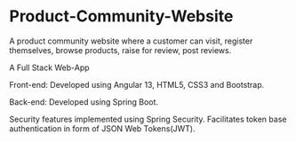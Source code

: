 # Product-Community-Website
A product community website where a customer can visit, register themselves,  browse products, raise for review, post reviews.

A Full Stack Web-App

Front-end:
Developed using Angular 13, HTML5, CSS3 and Bootstrap.

Back-end:
Developed using Spring Boot.

Security features implemented using Spring Security. Facilitates token base authentication in form of JSON Web Tokens(JWT).


